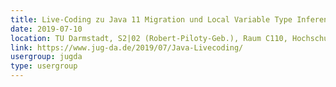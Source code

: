 ```yaml
---
title: Live-Coding zu Java 11 Migration und Local Variable Type Inference (Nicolai Parlog)
date: 2019-07-10
location: TU Darmstadt, S2|02 (Robert-Piloty-Geb.), Raum C110, Hochschulstr. 10, 64289 Darmstadt
link: https://www.jug-da.de/2019/07/Java-Livecoding/
usergroup: jugda
type: usergroup
---
```

